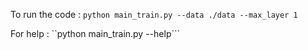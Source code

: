 To run the code :
```python main_train.py --data ./data --max_layer 1```

For help :
``python main_train.py --help```
